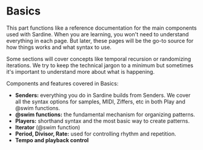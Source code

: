 # Basics

This part functions like a reference documentation for the main components used with Sardine. When you are learning, you won't need to understand everything in each page. But later, these pages will be the go-to source for how things works and what syntax to use. 

Some sections will cover concepts like temporal recursion or randomizing iterations. We try to keep the technical jargon to a minimum but sometimes it's important to understand more about what is happening. 

Components and features covered in Basics:
- **Senders:** everything you do in Sardine builds from Senders. We cover all the syntax options for samples, MIDI, Ziffers, etc in both Play and @swim functions. 
- **@swim functions:** the fundamental mechanism for organizing patterns.
- **Players:** shorthand syntax and the most basic way to create patterns. 
- **Iterator** (@swim function)
- **Period, Divisor, Rate:** used for controlling rhythm and repetition.
- **Tempo and playback control**

